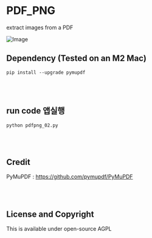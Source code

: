 # PDF_PNG
extract images from a PDF

![Image](https://github.com/leeseomin/PDF_PNG/blob/main/pic/3.png)



## Dependency (Tested on an M2 Mac) 


```pip install --upgrade pymupdf ```



<br>
<br>


## run code 앱실행  

```python pdfpng_02.py```


 <br/>


 <br/>




## Credit

PyMuPDF : https://github.com/pymupdf/PyMuPDF 


 <br/>
 
 <br/>


## License and Copyright

This is available under open-source AGPL  

